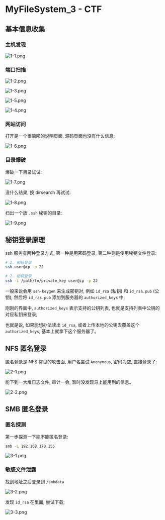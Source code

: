 MyFileSystem_3 - CTF
===

## 基本信息收集

### 主机发现

![1-1.png](1-1.png)

### 端口扫描

![1-2.png](1-2.png)

![1-3.png](1-3.png)

![1-5.png](1-5.png)

![1-4.png](1-4.png)

### 网站访问

打开是一个很简陋的说明页面, 源码页面也没有什么信息;

![1-6.png](1-6.png)

### 目录爆破

爆破一下目录试试:

![1-7.png](1-7.png)

没什么结果, 换 dirsearch 再试试:

![1-8.png](1-8.png)

扫出一个放 `.ssh` 秘钥的目录:

![1-9.png](1-9.png)

## 秘钥登录原理

ssh 服务有两种登录方式, 第一种是用密码登录, 第二种则是使用秘钥文件登录:

```bash
# 1. 密码登录
ssh user@ip -p 22

# 2. 秘钥登录
ssh -i /path/to/private_key user@ip -p 22
```

一般来说会用 `ssh-keygen` 来生成密钥对, 例如 `id_rsa` (私钥) 和 `id_rsa.pub` (公钥); 然后将 `id_ras.pub` 添加到服务器的 `authorized_keys` 中;

刚刚的界面中, `authorized_keys` 表示支持的公钥列表, 也就是支持列表中公钥的对应私钥来登录;

也就是说, 如果能想办法读出 `id_rsa`, 或者上传本地的公钥去覆盖这个 `authorized_keys`, 基本上就拿下这个服务器了。

## NFS 匿名登录

匿名登录是 NFS 常见的攻击面, 用户名尝试 `Anonymous`, 密码为空, 直接登录了:

![2-1.png](2-1.png)

能下到一大堆日志文件, 审计一会, 暂时没发现马上能用到的信息。

![2-2.png](2-2.png)

## SMB 匿名登录

### 匿名探测

第一步探测一下能不能匿名登录:

```bash
smb -L 192.168.170.155
```

![3-1.png](3-1.png)

### 敏感文件泄露

找到地址之后登录到 `/smbdata`

![3-2.png](3-2.png)

发现 `id_rsa` 在里面, 尝试下载;

![3-3.png](3-3.png)

